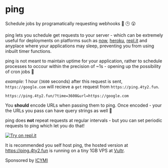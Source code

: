 # ping
Schedule jobs by programatically requesting webhooks 🔗 🕒 😮

ping lets you schedule get requests to your server - which can be extremely useful for deployments on platforms such as [now](https://zeit.co/now), [heroku](https://www.heroku.com), [repl.it](https://repl.it) and anyplace where your applications may sleep, preventing you from using inbuilt timer functions.

ping is not meant to maintain uptime for your application, rather to schedule processes to occour within the precision of ~1s - opening up the possibility of cron jobs 🤖

*example:*
1 hour (`3600` seconds) after this request is sent, `https://google.com` will recieve a `get` request from `https://ping.4ty2.fun`.

```
https://ping.4ty2.fun/?time=3600&url=https://google.com
```

You **should** encode URLs when passing them to ping. Once encoded - your the URLs you pass can have query strings as well 🥳

ping does **not** repeat requests at regular intervals - but you can set periodic requests to ping which let you do that!

[![Try on repl.it](https://repl-badge.jajoosam.repl.co/try.png)](https://repl.it/@jajoosam/ping-test?ref=button)


It is recommended you self host ping, the hosted version at https://ping.4ty2.fun is running on a tiny 1GB VPS at [Vultr](https://vultr.com).

Sponsored by [ICYMI](https://icymi.fyi)
